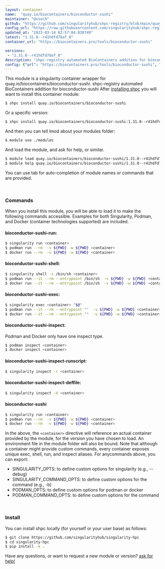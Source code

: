 ```yaml
---
layout: container
name:  "quay.io/biocontainers/bioconductor-sushi"
maintainer: "@vsoch"
github: "https://github.com/singularityhub/shpc-registry/blob/main/quay.io/biocontainers/bioconductor-sushi/container.yaml"
config_url: "https://raw.githubusercontent.com/singularityhub/shpc-registry/main/quay.io/biocontainers/bioconductor-sushi/container.yaml"
updated_at: "2023-03-14 02:57:04.038749"
latest: "1.31.0--r41hdfd78af_0"
container_url: "https://biocontainers.pro/tools/bioconductor-sushi"

versions:
 - "1.31.0--r41hdfd78af_0"
description: "shpc-registry automated BioContainers addition for bioconductor-sushi"
config: {"url": "https://biocontainers.pro/tools/bioconductor-sushi", "maintainer": "@vsoch", "description": "shpc-registry automated BioContainers addition for bioconductor-sushi", "latest": {"1.31.0--r41hdfd78af_0": "sha256:31e04c22367d1e40e262809c0ac611a409b40152f295ef2d63548cd25541f779"}, "tags": {"1.31.0--r41hdfd78af_0": "sha256:31e04c22367d1e40e262809c0ac611a409b40152f295ef2d63548cd25541f779"}, "docker": "quay.io/biocontainers/bioconductor-sushi"}
---
```


This module is a singularity container wrapper for quay.io/biocontainers/bioconductor-sushi.
shpc-registry automated BioContainers addition for bioconductor-sushi
After [installing shpc](#install) you will want to install this container module:


```bash
$ shpc install quay.io/biocontainers/bioconductor-sushi
```

Or a specific version:

```bash
$ shpc install quay.io/biocontainers/bioconductor-sushi:1.31.0--r41hdfd78af_0
```

And then you can tell lmod about your modules folder:

```bash
$ module use ./modules
```

And load the module, and ask for help, or similar.

```bash
$ module load quay.io/biocontainers/bioconductor-sushi/1.31.0--r41hdfd78af_0
$ module help quay.io/biocontainers/bioconductor-sushi/1.31.0--r41hdfd78af_0
```

You can use tab for auto-completion of module names or commands that are provided.

<br>

### Commands

When you install this module, you will be able to load it to make the following commands accessible.
Examples for both Singularity, Podman, and Docker (container technologies supported) are included.

#### bioconductor-sushi-run:

```bash
$ singularity run <container>
$ podman run --rm  -v ${PWD} -w ${PWD} <container>
$ docker run --rm  -v ${PWD} -w ${PWD} <container>
```

#### bioconductor-sushi-shell:

```bash
$ singularity shell -s /bin/sh <container>
$ podman run --it --rm --entrypoint /bin/sh  -v ${PWD} -w ${PWD} <container>
$ docker run --it --rm --entrypoint /bin/sh  -v ${PWD} -w ${PWD} <container>
```

#### bioconductor-sushi-exec:

```bash
$ singularity exec <container> "$@"
$ podman run --it --rm --entrypoint ""  -v ${PWD} -w ${PWD} <container> "$@"
$ docker run --it --rm --entrypoint ""  -v ${PWD} -w ${PWD} <container> "$@"
```

#### bioconductor-sushi-inspect:

Podman and Docker only have one inspect type.

```bash
$ podman inspect <container>
$ docker inspect <container>
```

#### bioconductor-sushi-inspect-runscript:

```bash
$ singularity inspect -r <container>
```

#### bioconductor-sushi-inspect-deffile:

```bash
$ singularity inspect -d <container>
```



#### bioconductor-sushi

```bash
$ singularity run <container>
$ podman run --rm  -v ${PWD} -w ${PWD} <container>
$ docker run --rm  -v ${PWD} -w ${PWD} <container>
```


In the above, the `<container>` directive will reference an actual container provided
by the module, for the version you have chosen to load. An environment file in the
module folder will also be bound. Note that although a container
might provide custom commands, every container exposes unique exec, shell, run, and
inspect aliases. For anycommands above, you can export:

 - SINGULARITY_OPTS: to define custom options for singularity (e.g., --debug)
 - SINGULARITY_COMMAND_OPTS: to define custom options for the command (e.g., -b)
 - PODMAN_OPTS: to define custom options for podman or docker
 - PODMAN_COMMAND_OPTS: to define custom options for the command

<br>

### Install

You can install shpc locally (for yourself or your user base) as follows:

```bash
$ git clone https://github.com/singularityhub/singularity-hpc
$ cd singularity-hpc
$ pip install -e .
```

Have any questions, or want to request a new module or version? [ask for help!](https://github.com/singularityhub/singularity-hpc/issues)